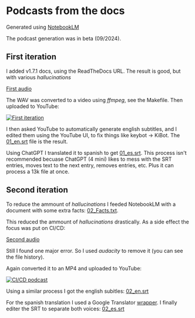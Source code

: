 # Podcasts from the docs

Generated using [NotebookLM](https://notebooklm.google.com/)

The podcast generation was in beta (09/2024).

## First iteration

I added v1.7.1 docs, using the ReadTheDocs URL.
The result is good, but with various *hallucinations*

[First audio](https://media.githubusercontent.com/media/set-soft/KiBot-media/main/podcasts/AI_from_docs/01_KiBot.wav)

The WAV was converted to a video using *ffmpeg*, see the Makefile. Then uploaded to YouTube:

[![First iteration](https://img.youtube.com/vi/SaPdrsg6a18/0.jpg)](https://www.youtube.com/watch?v=SaPdrsg6a18)

I then asked YouTube to automatically generate english subtitles, and I edited them using the YouTube UI, to fix things
like keybot -> KiBot.
The [01_en.srt](https://raw.githubusercontent.com/set-soft/KiBot-media/main/podcasts/AI_from_docs/01_en.srt)
file is the result.

Using ChatGPT I translated it to spanish to get
[01_es.srt](https://raw.githubusercontent.com/set-soft/KiBot-media/main/podcasts/AI_from_docs/01_es.srt).
This process isn't recommended becuase ChatGPT (4 mini) likes to mess with the SRT entries, moves text to the next entry,
removes entries, etc. Plus it can process a 13k file at once.


## Second iteration

To reduce the ammount of *hallucinations* I feeded NotebookLM with a document with some extra facts:
[02_Facts.txt](https://raw.githubusercontent.com/set-soft/KiBot-media/main/podcasts/AI_from_docs/02_Facts.txt).

This reduced the ammount of *hallucinations* drastically. As a side effect the focus was put on CI/CD:

[Second audio](https://media.githubusercontent.com/media/set-soft/KiBot-media/main/podcasts/AI_from_docs/02_KiBot_correction_1.wav)

Still I found one major error. So I used *audacity* to remove it (you can see the file history).

Again converted it to an MP4 and uploaded to YouTube:

[![CI/CD podcast](https://img.youtube.com/vi/BgSvupdpGvo/0.jpg)](https://www.youtube.com/watch?v=BgSvupdpGvo)

Using a similar process I got the english subitles:
[02_en.srt](https://raw.githubusercontent.com/set-soft/KiBot-media/main/podcasts/AI_from_docs/02_en.srt)

For the spanish translation I used a Google Translator [wrapper](https://www.syedgakbar.com/projects/dst).
I finally editer the SRT to separate both voices:
[02_es.srt](https://raw.githubusercontent.com/set-soft/KiBot-media/main/podcasts/AI_from_docs/02_es.srt)


